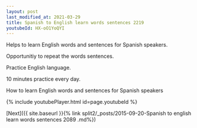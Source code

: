 ```yaml
---
layout: post
last_modified_at: 2021-03-29
title: Spanish to English learn words sentences 2219 
youtubeId: HX-oO1YoQYI
---
```

 
 
Helps to learn English words and sentences for Spanish speakers.

Opportunitiy to repeat the words sentences. 

Practice English language. 
 
10 minutes practice every day. 
 
How to learn English words and sentences for Spanish speakers 
 
{% include youtubePlayer.html id=page.youtubeId %}
 
 
[Next]({{ site.baseurl }}{% link  split2/_posts/2015-09-20-Spanish to english learn words sentences 2089 .md%})
 
